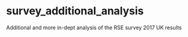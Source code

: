 # survey_additional_analysis
Additional and more in-dept analysis of the RSE survey 2017 UK results
